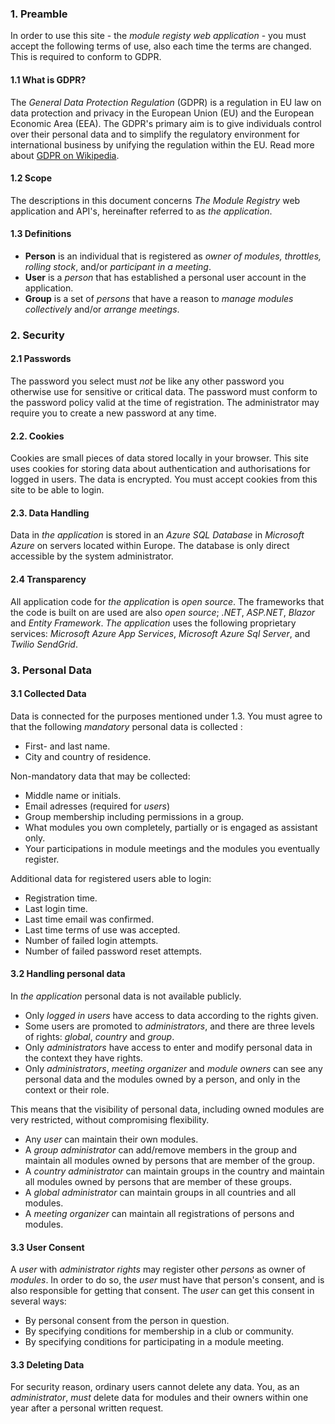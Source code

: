 ﻿### 1. Preamble
In order to use this site - the *module registy web application* - you must accept the following terms of use,
also each time the terms are changed.
This is required to conform to GDPR.

#### 1.1 What is GDPR?
The *General Data Protection Regulation* (GDPR) is a regulation in EU law on data protection and privacy in the European Union (EU) and the European Economic Area (EEA). The GDPR's primary aim is to give individuals control over their personal data and to simplify the regulatory environment for international business by unifying the regulation within the EU. Read more about [GDPR on Wikipedia](https://en.wikipedia.org/wiki/General_Data_Protection_Regulation).

#### 1.2 Scope
The descriptions in this document concerns *The Module Registry* web application and API's, 
hereinafter referred to as *the application*.

#### 1.3 Definitions
- **Person** is an individual that is registered as *owner of modules, throttles, rolling stock*, and/or *participant in a meeting*. 
- **User** is a *person* that has established a personal user account in the application.
- **Group** is a set of *persons* that have a reason to *manage modules collectively* and/or *arrange meetings*.

### 2. Security

#### 2.1 Passwords
The password you select must *not* be like any other password you otherwise use for sensitive or critical data.
The password must conform to the password policy valid at the time of registration. 
The administrator may require you to create a new password at any time.

#### 2.2. Cookies
Cookies are small pieces of data stored locally in your browser.
This site uses cookies for storing data about authentication and authorisations for logged in users.
The data is encrypted.
You must accept cookies from this site to be able to login. 

#### 2.3. Data Handling
Data in *the application* is stored in an *Azure SQL Database* in *Microsoft Azure* on servers located within Europe.
The database is only direct accessible by the system administrator.

#### 2.4 Transparency
All application code for *the application* is *open source*. 
The frameworks that the code is built on are used are also *open source*; *.NET*, *ASP.NET*, *Blazor* and *Entity Framework*.
*The application* uses the following proprietary services: *Microsoft Azure App Services*, *Microsoft Azure Sql Server*, and *Twilio SendGrid*.

### 3. Personal Data

#### 3.1 Collected Data
Data is connected for the purposes mentioned under 1.3.
You must agree to that the following *mandatory* personal data is collected  :
- First- and last name.
- City and country of residence.

Non-mandatory data that may be collected:
- Middle name or initials. 
- Email adresses (required for *users*)
- Group membership including permissions in a group.
- What modules you own completely, partially or is engaged as assistant only.
- Your participations in module meetings and the modules you eventually register.

Additional data for registered users able to login:
- Registration time.
- Last login time.
- Last time email was confirmed.
- Last time terms of use was accepted.
- Number of failed login attempts.
- Number of failed password reset attempts.

#### 3.2 Handling personal data
In *the application* personal data is not available publicly.
- Only *logged in users* have access to data according to the rights given.
- Some users are promoted to *administrators*, and there are three levels of rights: *global*, *country* and *group*.
- Only *administrators* have access to enter and modify personal data in the context they have rights.
- Only *administrators*, *meeting organizer* and *module owners* can see any personal data and the modules owned by a person, and only in the context or their role.

This means that the visibility of personal data, including owned modules are very restricted, without compromising flexibility. 
- Any *user* can maintain their own modules.
- A *group administrator* can add/remove members in the group and maintain all modules owned by persons that are member of the group.
- A *country administrator* can maintain groups in the country and maintain all modules owned by persons that are member of these groups.
- A *global administrator* can maintain groups in all countries and all modules.
- A *meeting organizer* can maintain all registrations of persons and modules.

#### 3.3 User Consent
A *user* with *administrator rights* may register other *persons* as owner of *modules*. 
In order to do so, the *user* must have that person's consent, and is also responsible for getting that consent.
The *user* can get this consent in several ways:
- By personal consent from the person in question.
- By specifying conditions for membership in a club or community.
- By specifying conditions for participating in a module meeting.

#### 3.3 Deleting Data
For security reason, ordinary users cannot delete any data.
You, as an *administrator*, *must* delete data for modules and their owners within one year after a personal written request. 